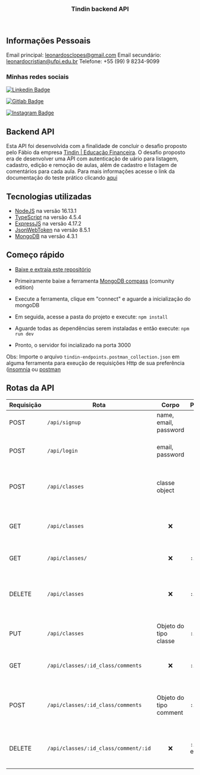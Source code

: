 <h3 align="center">Tindin backend API</h3>
<p align="center">
</p>
<br>

## Informações Pessoais
Email principal: leonardosclopes@gmail.com
Email secundário: leonardocristian@ufpi.edu.br
Telefone: +55 (99) 9 8234-9099

### Minhas redes sociais

[![Linkedin Badge](https://img.shields.io/badge/-LeonardoCristian-blue?style=for-the-badge&logo=Linkedin&logoColor=white&link=https://www.linkedin.com/in/leonardo-cristian/)](https://www.linkedin.com/in/leonardo-cristian/) 

[![Gitlab Badge]( https://img.shields.io/badge/-leonardosclopes-330F63?style=for-the-badge&logo=gitlab&logoColor=white&link=https://gitlab.com/leonardosclopes)](https://gitlab.com/leonardosclopes)

[![Instagram Badge](https://img.shields.io/badge/-leocristian-E4405F?style=for-the-badge&logo=instagram&logoColor=white&link=https://www.instagram.com/leonardocr.a/?hl=en/)](https://www.instagram.com/leonardocr.a/?hl=en) 

## Backend API

Esta API foi desenvolvida com a finalidade de concluir o desafio proposto pelo Fábio da empresa [Tindin | Educação Financeira](https://www.tindin.com.br/). O desafio proposto era de desenvolver uma API com autenticação de uário para listagem, cadastro, edição e remoção de aulas, além de cadastro e listagem de comentários para cada aula. Para mais informações acesse o link da documentação do teste prático clicando [aqui](https://docs.google.com/document/d/1tFQiqQWtgVVOkMN4DQeQDKGogTEXTyio/edit?usp=sharing&ouid=103561000911635344377&rtpof=true&sd=true)

## Tecnologias utilizadas

- [NodeJS](https://nodejs.org/en/) na versão 16.13.1
- [TypeScript](https://www.typescriptlang.org/) na versão 4.5.4
- [ExpressJS](https://expressjs.com/) na versão 4.17.2
- [JsonWebToken](https://jwt.io/) na versão 8.5.1
- [MongoDB](https://www.mongodb.com/) na versão 4.3.1

## Começo rápido

- [Baixe e extraia este repositório](https://gitlab.com/leonardosclopes/tindin-teste-pratico.git)

- Primeiramente baixe a ferramenta [MongoDB compass](https://www.mongodb.com/products/compass) (comunity edition)
- Execute a ferramenta, clique em "connect" e aguarde a inicialização do mongoDB
- Em seguida, acesse a pasta do projeto e execute:  `npm install`
- Aguarde todas as dependências serem instaladas e então execute: `npm run dev`
- Pronto, o servidor foi incializado na porta 3000

 Obs: Importe o arquivo `tindin-endpoints.postman_collection.json` em alguma ferramenta para exeução de requisições Http de sua preferência ([insomnia](https://insomnia.rest/) ou [postman]((https://www.postman.com/))

## Rotas da API

| Requisição | Rota            | Corpo                        | Parâmetro                    | Resposta | Descrição                                      |
| ---------- | --------------- | ---------------------------- | ---------------------------- | -------- | ---------------------------------------------- |
| POST       | `/api/signup` | name, email, password      | <div align="center">❌</div> | 200 | Rota de criação de usuário                     |
| POST       | `/api/login`     | email, password               | <div align="center">❌</div> | `object` | Rota de login e autenticação do usuário                       |
| POST       | `/api/classes` | classe object                        | <div align="center">❌</div> | 200  | Rota de criação de aulas do usuário logado   |
| GET        | `/api/classes`        | <div align="center">❌</div> | <div align="center">❌</div> | `array`  | Rota de listagem de aulas do usuário logado |
| GET        | `/api/classes/`  |  <div align="center">❌</div> | `:id` | `array` | Rota de detalhes de uma classe  |
| DELETE     | `/api/classes` | <div align="center">❌</div> | `:id`                      | 200 | Rota de remoção de uma classe e seus respectivos comentários     |
| PUT      | `/api/classes` | Objeto do tipo classe | `:id` | 200 | Rota para alteração de um atributo da aula |
| GET | `/api/classes/:id_class/comments` | <div align="center">❌</div> | `:id_class`  |`array` | Rota de listagem de comentários de uma aula |
| POST | `/api/classes/:id_class/comments` | Objeto do tipo comment | `:id_class` | <div align="center">❌</div> | Rota de criação de um comentário novo comentário |
 DELETE | `/api/classes/:id_class/comment/:id` | <div align="center">❌</div> |  `:id_class` e `: id` | 200 | Rota de remoção de um comentário de uma aula |
